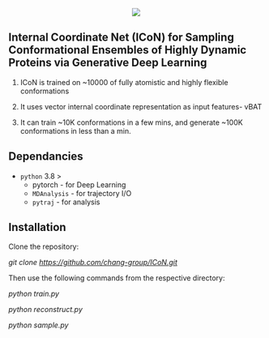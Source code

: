 
<p align="center">
  <img src="docs/figs/ICoN.png">
</p>

## Internal Coordinate Net (ICoN) for Sampling Conformational Ensembles of Highly Dynamic Proteins via Generative Deep Learning

1. ICoN is trained on ~10000 of fully atomistic and highly flexible conformations

2. It uses vector internal coordinate representation as input features- vBAT

3. It can train ~10K conformations in a few mins, and generate ~100K conformations in less than a min.



## Dependancies
- `python` 3.8 >
  - pytorch - for Deep Learning
  - `MDAnalysis` - for trajectory I/O
  - `pytraj` - for analysis

## Installation

Clone the repository:

*git clone https://github.com/chang-group/ICoN.git*

Then use the following commands from the respective directory:

*python train.py*

*python reconstruct.py*

*python sample.py*



